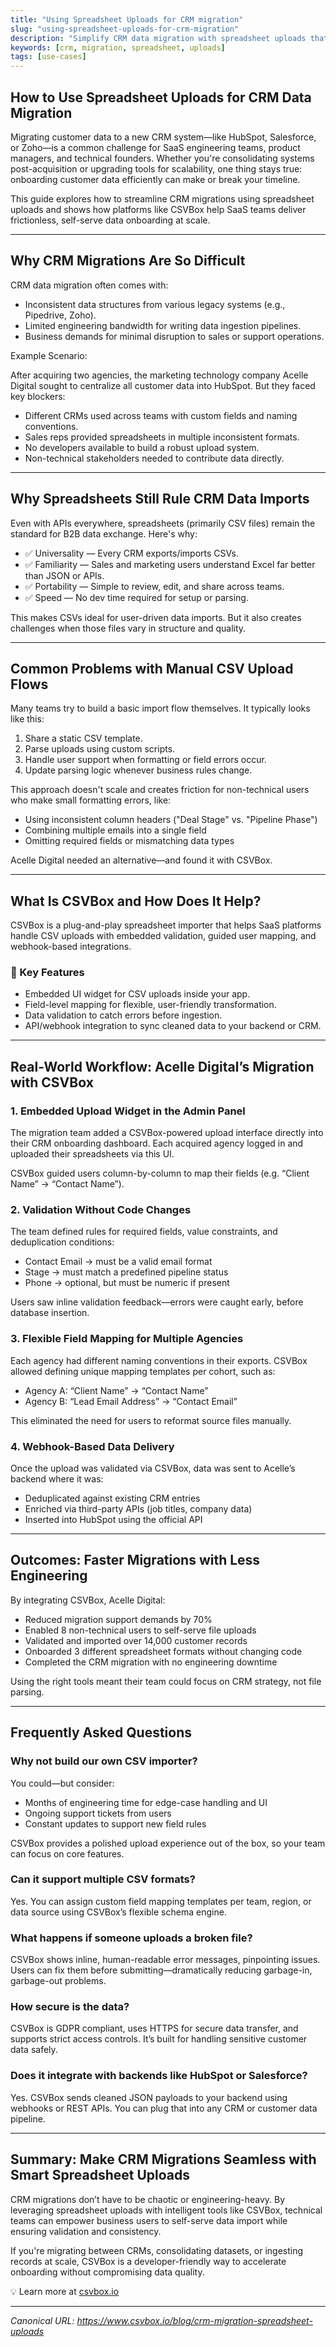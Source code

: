 ```yaml
---
title: "Using Spreadsheet Uploads for CRM migration"
slug: "using-spreadsheet-uploads-for-crm-migration"
description: "Simplify CRM data migration with spreadsheet uploads that handle large contact lists and historical interactions."
keywords: [crm, migration, spreadsheet, uploads]
tags: [use-cases]
---
```


## How to Use Spreadsheet Uploads for CRM Data Migration

Migrating customer data to a new CRM system—like HubSpot, Salesforce, or Zoho—is a common challenge for SaaS engineering teams, product managers, and technical founders. Whether you're consolidating systems post-acquisition or upgrading tools for scalability, one thing stays true: onboarding customer data efficiently can make or break your timeline.

This guide explores how to streamline CRM migrations using spreadsheet uploads and shows how platforms like CSVBox help SaaS teams deliver frictionless, self-serve data onboarding at scale.

---

## Why CRM Migrations Are So Difficult

CRM data migration often comes with:

- Inconsistent data structures from various legacy systems (e.g., Pipedrive, Zoho).
- Limited engineering bandwidth for writing data ingestion pipelines.
- Business demands for minimal disruption to sales or support operations.

Example Scenario:

After acquiring two agencies, the marketing technology company Acelle Digital sought to centralize all customer data into HubSpot. But they faced key blockers:

- Different CRMs used across teams with custom fields and naming conventions.
- Sales reps provided spreadsheets in multiple inconsistent formats.
- No developers available to build a robust upload system.
- Non-technical stakeholders needed to contribute data directly.

---

## Why Spreadsheets Still Rule CRM Data Imports

Even with APIs everywhere, spreadsheets (primarily CSV files) remain the standard for B2B data exchange. Here's why:

- ✅ Universality — Every CRM exports/imports CSVs.
- ✅ Familiarity — Sales and marketing users understand Excel far better than JSON or APIs.
- ✅ Portability — Simple to review, edit, and share across teams.
- ✅ Speed — No dev time required for setup or parsing.

This makes CSVs ideal for user-driven data imports. But it also creates challenges when those files vary in structure and quality.

---

## Common Problems with Manual CSV Upload Flows

Many teams try to build a basic import flow themselves. It typically looks like this:

1. Share a static CSV template.
2. Parse uploads using custom scripts.
3. Handle user support when formatting or field errors occur.
4. Update parsing logic whenever business rules change.

This approach doesn't scale and creates friction for non-technical users who make small formatting errors, like:

- Using inconsistent column headers ("Deal Stage" vs. "Pipeline Phase")
- Combining multiple emails into a single field
- Omitting required fields or mismatching data types

Acelle Digital needed an alternative—and found it with CSVBox.

---

## What Is CSVBox and How Does It Help?

CSVBox is a plug-and-play spreadsheet importer that helps SaaS platforms handle CSV uploads with embedded validation, guided user mapping, and webhook-based integrations.

### 🔧 Key Features

- Embedded UI widget for CSV uploads inside your app.
- Field-level mapping for flexible, user-friendly transformation.
- Data validation to catch errors before ingestion.
- API/webhook integration to sync cleaned data to your backend or CRM.

---

## Real-World Workflow: Acelle Digital’s Migration with CSVBox

### 1. Embedded Upload Widget in the Admin Panel

The migration team added a CSVBox-powered upload interface directly into their CRM onboarding dashboard. Each acquired agency logged in and uploaded their spreadsheets via this UI.

CSVBox guided users column-by-column to map their fields (e.g. “Client Name” → “Contact Name”).

### 2. Validation Without Code Changes

The team defined rules for required fields, value constraints, and deduplication conditions:

- Contact Email → must be a valid email format
- Stage → must match a predefined pipeline status
- Phone → optional, but must be numeric if present

Users saw inline validation feedback—errors were caught early, before database insertion.

### 3. Flexible Field Mapping for Multiple Agencies

Each agency had different naming conventions in their exports. CSVBox allowed defining unique mapping templates per cohort, such as:

- Agency A: “Client Name” → “Contact Name”
- Agency B: “Lead Email Address” → “Contact Email”

This eliminated the need for users to reformat source files manually.

### 4. Webhook-Based Data Delivery

Once the upload was validated via CSVBox, data was sent to Acelle’s backend where it was:

- Deduplicated against existing CRM entries
- Enriched via third-party APIs (job titles, company data)
- Inserted into HubSpot using the official API

---

## Outcomes: Faster Migrations with Less Engineering

By integrating CSVBox, Acelle Digital:

- Reduced migration support demands by 70%
- Enabled 8 non-technical users to self-serve file uploads
- Validated and imported over 14,000 customer records
- Onboarded 3 different spreadsheet formats without changing code
- Completed the CRM migration with no engineering downtime

Using the right tools meant their team could focus on CRM strategy, not file parsing.

---

## Frequently Asked Questions

### Why not build our own CSV importer?

You could—but consider:

- Months of engineering time for edge-case handling and UI
- Ongoing support tickets from users
- Constant updates to support new field rules

CSVBox provides a polished upload experience out of the box, so your team can focus on core features.

### Can it support multiple CSV formats?

Yes. You can assign custom field mapping templates per team, region, or data source using CSVBox’s flexible schema engine.

### What happens if someone uploads a broken file?

CSVBox shows inline, human-readable error messages, pinpointing issues. Users can fix them before submitting—dramatically reducing garbage-in, garbage-out problems.

### How secure is the data?

CSVBox is GDPR compliant, uses HTTPS for secure data transfer, and supports strict access controls. It’s built for handling sensitive customer data safely.

### Does it integrate with backends like HubSpot or Salesforce?

Yes. CSVBox sends cleaned JSON payloads to your backend using webhooks or REST APIs. You can plug that into any CRM or customer data pipeline.

---

## Summary: Make CRM Migrations Seamless with Smart Spreadsheet Uploads

CRM migrations don’t have to be chaotic or engineering-heavy. By leveraging spreadsheet uploads with intelligent tools like CSVBox, technical teams can empower business users to self-serve data import while ensuring validation and consistency.

If you're migrating between CRMs, consolidating datasets, or ingesting records at scale, CSVBox is a developer-friendly way to accelerate onboarding without compromising data quality.

💡 Learn more at [csvbox.io](https://www.csvbox.io)

---

_Canonical URL: https://www.csvbox.io/blog/crm-migration-spreadsheet-uploads_

